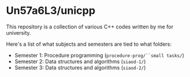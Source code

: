 # Un57a6L3/unicpp
This repository is a collection of various C++ codes written by me for university.

Here's a list of what subjects and semesters are tied to what folders:
- Semester 1: Procedure programming (`procedure-prog/``small tasks/`)
- Semester 2: Data structures and algorithms (`siaod-1/`)
- Semester 3: Data structures and algorithms (`siaod-2/`)
